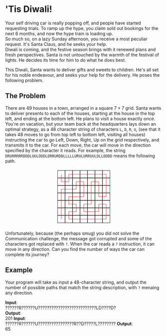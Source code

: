 # 'Tis Diwali!

Your self driving car is really popping off, and people have started requesting trials. To ramp up the hype, you claim sold out bookings for the next 6 months, and now the hype train is loading up.  
So much so, on a lazy Sunday afternoon, you receive a most peculiar request. It's Santa Claus, and he seeks your help.  
Diwali is coming, and the festive season brings with it renewed plans and fresh perspectives. Santa is not untouched by the warmth of the festival of lights. He decides its time for him to do what he does best.

This Diwali, Santa wants to deliver gifts and sweets to children. He's all set for his noble endeavour, and seeks your help for the delivery. He poses the following problem.

## The Problem

There are 49 houses in a town, arranged in a square $7\times 7$ grid.
Santa wants to deliver presents to each of the houses, starting at the house in the top left, and ending at the bottom left.
He plans to visit a house exactly once. You're on vacation, but your team back at the headquarters lays down an optimal strategy, as a $48$ character string of characters `L`, `D`, `R`, `U`, (see that it takes 48 moves to go from top left to bottom left, visiting all houses) instructing the car to go Left, Down, Right, Up on the grid respectively, and transmits it to the car. For each move, the car will move in the direction specified by the character it reads. For example, the string `DRURRRRRDDDLUULDDDLDRRURDDLLLLLURULURRUULDLLDDDD` means the following path.  
<div align="center">
    <img src="./example_path.png" title="Example Path"></img>
</div>

Unfortunately, because (the perhaps smug) you did not solve the Communication challenge, the message got corrupted and some of the characters got replaced with `?`. When the car reads a `?` instruction, it can move in any direction. Can you find the number of ways the car can complete its journey?

## Example

Your program will take as input a $48$-character string, and output the number of possible paths that match the string description, with `?` menaing any direction.

**Input**:  
??????R??????U??????????????????????????LD????D?  
**Output**:  
201
**Input**:  
??????R??????U????????????????R??D?????L????????
**Output**:  
65
